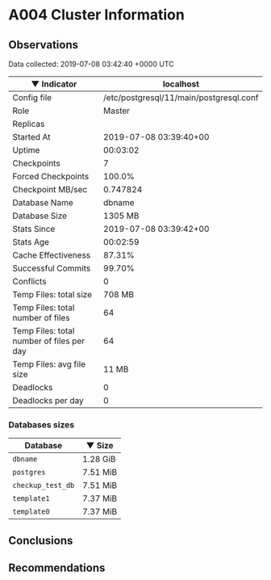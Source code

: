 # A004 Cluster Information #

## Observations ##
Data collected: 2019-07-08 03:42:40 +0000 UTC  

|&#9660;&nbsp;Indicator | localhost |
|--------|-------|
|Config file |/etc/postgresql/11/main/postgresql.conf|
|Role |Master|
|Replicas ||
|Started At |2019-07-08&nbsp;03:39:40+00|
|Uptime |00:03:02|
|Checkpoints |7|
|Forced Checkpoints |100.0%|
|Checkpoint MB/sec |0.747824|
|Database Name |dbname|
|Database Size |1305&nbsp;MB|
|Stats Since |2019-07-08&nbsp;03:39:42+00|
|Stats Age |00:02:59|
|Cache Effectiveness |87.31%|
|Successful Commits |99.70%|
|Conflicts |0|
|Temp Files: total size |708&nbsp;MB|
|Temp Files: total number of files |64|
|Temp Files: total number of files per day |64|
|Temp Files: avg file size |11&nbsp;MB|
|Deadlocks |0|
|Deadlocks per day |0|


### Databases sizes ###

| Database | &#9660;&nbsp;Size |
|----------|--------|
| `dbname` | 1.28&nbsp;GiB |
| `postgres` | 7.51&nbsp;MiB |
| `checkup_test_db` | 7.51&nbsp;MiB |
| `template1` | 7.37&nbsp;MiB |
| `template0` | 7.37&nbsp;MiB |


## Conclusions ##


## Recommendations ##

